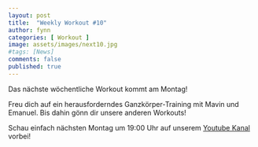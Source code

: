 ```yaml
---
layout: post
title:  "Weekly Workout #10"
author: fynn
categories: [ Workout ]
image: assets/images/next10.jpg
#tags: [News]
comments: false
published: true
---
```

Das nächste wöchentliche Workout kommt am Montag!

Freu dich auf ein herausforderndes Ganzkörper-Training mit Mavin und Emanuel. 
Bis dahin gönn dir unsere anderen Workouts!

Schau einfach nächsten Montag um 19:00 Uhr auf unserem <a target="_blank" href="https://www.youtube.com/channel/UC8Oasid2wI4fRwbGEACiDlg"> Youtube Kanal</a> vorbei!